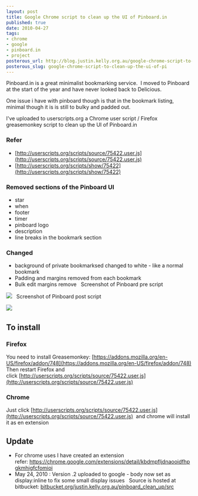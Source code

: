 ```yaml
--- 
layout: post
title: Google Chrome script to clean up the UI of Pinboard.in
published: true
date: 2010-04-27
tags: 
- chrome
- google
- pinboard.in
- project
posterous_url: http://blog.justin.kelly.org.au/google-chrome-script-to-clean-up-the-ui-of-pi
posterous_slug: google-chrome-script-to-clean-up-the-ui-of-pi
---
```

Pinboard.in is a great minimalist bookmarking service.  I moved to Pinboard at the start of the year and have never looked back to Delicious.


One issue i have with pinboard though is that in the bookmark listing, minimal though it is is still to bulky and padded out.
 

I've uploaded to userscripts.org a Chrome user script / Firefox greasemonkey script to clean up the UI of Pinboard.in

### Refer

* [http://userscripts.org/scripts/source/75422.user.js](http://userscripts.org/scripts/source/75422.user.js)
* [http://userscripts.org/scripts/show/75422](http://userscripts.org/scripts/show/75422)

### Removed sections of the Pinboard UI

- star
- when 
- footer
- timer
- pinboard logo
- description 
- line breaks in the bookmark section

### Changed

- background of private bookmarksed changed to white - like a normal bookmark
- Padding and margins removed from each bookmark
- Bulk edit margins remove
 
Screenshot of Pinboard pre script

![](http://i.minus.com/j4X7iti9K7d1k.jpg)
 
Screenshot of Pinboard post script

![](http://i.minus.com/jkhJGJNsysypy.jpg) 

## To install

### Firefox

 You need to install Greasemonkey: [https://addons.mozilla.org/en-US/firefox/addon/748](https://addons.mozilla.org/en-US/firefox/addon/748)
 Then restart Firefox and click [http://userscripts.org/scripts/source/75422.user.js](http://userscripts.org/scripts/source/75422.user.js)

### Chrome 

Just click [http://userscripts.org/scripts/source/75422.user.js](http://userscripts.org/scripts/source/75422.user.js)
 and chrome will install it as en extension

## Update

- For chrome uses I have created an extension refer: https://chrome.google.com/extensions/detail/kbdmpfljdnaooidfhpgkmhigfcfomioi
- May 24, 2010 : Version .2 uploaded to google - body now set as display:inline to fix some small display issues
 
Source is hosted at bitbucket: [bitbucket.org/justin.kelly.org.au/pinboard_clean_up/src](http://bitbucket.org/justin.kelly.org.au/pinboard_clean_up/src)
